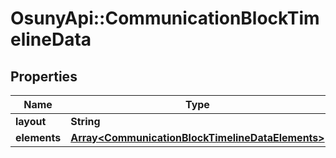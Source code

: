 # OsunyApi::CommunicationBlockTimelineData

## Properties
Name | Type | Description | Notes
------------ | ------------- | ------------- | -------------
**layout** | **String** |  | [optional] 
**elements** | [**Array&lt;CommunicationBlockTimelineDataElements&gt;**](CommunicationBlockTimelineDataElements.md) |  | [optional] 

